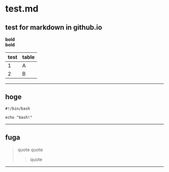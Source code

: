 
# test.md

## test for markdown in github.io

**bold**  
__bold__  


| test | table |
| - | - |
| 1 | A |
| 2 | B |

---

## hoge

```code
#!/bin/bash

echo "bash!"
```

---

## fuga

> quote
> quote
>> quote

---

